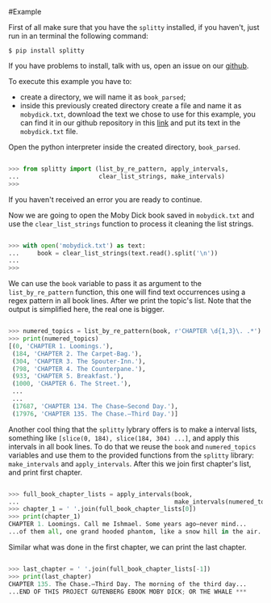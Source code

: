#Example


First of all make sure that you have the `splitty` installed, if you haven't, just run in an terminal the following command:

```
$ pip install splitty
```

If you have problems to install, talk with us, open an issue on our [github](https://github.com/dunossauro/splitty).

To execute this example you have to:

* create a directory, we will name it as `book_parsed`;
* inside this previously created directory create a file and name it as `mobydick.txt`, download the text we chose to use for this example, you can find it in our github repository in this [link](https://github.com/dunossauro/splitty/tree/master/examples/book_parsed) and put its text in the `mobydick.txt` file.

Open the python interpreter inside the created directory, `book_parsed`.

```python

>>> from splitty import (list_by_re_pattern, apply_intervals,
...                      clear_list_strings, make_intervals)
>>> 
```

If you haven't received an error you are ready to continue.

Now we are going to open the Moby Dick book saved in `mobydick.txt` and use the `clear_list_strings` function to process it cleaning the list strings.

```python

>>> with open('mobydick.txt') as text:
...     book = clear_list_strings(text.read().split('\n'))
... 
>>> 
```

We can use the `book` variable to pass it as argument to the `list_by_re_pattern` function, this one will find text occurrences using a regex pattern in all book lines. After we print the topic's list. Note that the output is simplified here, the real one is bigger.

```python

>>> numered_topics = list_by_re_pattern(book, r'CHAPTER \d{1,3}\. .*')
>>> print(numered_topics)
[(0, 'CHAPTER 1. Loomings.'),
 (184, 'CHAPTER 2. The Carpet-Bag.'),
 (304, 'CHAPTER 3. The Spouter-Inn.'),
 (798, 'CHAPTER 4. The Counterpane.'),
 (933, 'CHAPTER 5. Breakfast.'),
 (1000, 'CHAPTER 6. The Street.'),
 ...
 ...
 (17687, 'CHAPTER 134. The Chase—Second Day.'),
 (17976, 'CHAPTER 135. The Chase.—Third Day.')]
```


Another cool thing that the `splitty` lybrary offers is to make a interval lists, something like `[slice(0, 184), slice(184, 304) ...]`, and apply this intervals in all book lines. To do that we reuse the `book` and `numered_topics` variables and use them to the provided functions from the `splitty` library: `make_intervals` and `apply_intervals`. After this we join first chapter's list, and print first chapter.

```python

>>> full_book_chapter_lists = apply_intervals(book,
...                                           make_intervals(numered_topics))
>>> chapter_1 = ' '.join(full_book_chapter_lists[0])
>>> print(chapter_1)
CHAPTER 1. Loomings. Call me Ishmael. Some years ago—never mind...
...of them all, one grand hooded phantom, like a snow hill in the air.
```

Similar what was done in the first chapter, we can print the last chapter.

```python

>>> last_chapter = ' '.join(full_book_chapter_lists[-1])
>>> print(last_chapter)
CHAPTER 135. The Chase.—Third Day. The morning of the third day...
...END OF THIS PROJECT GUTENBERG EBOOK MOBY DICK; OR THE WHALE ***
```
